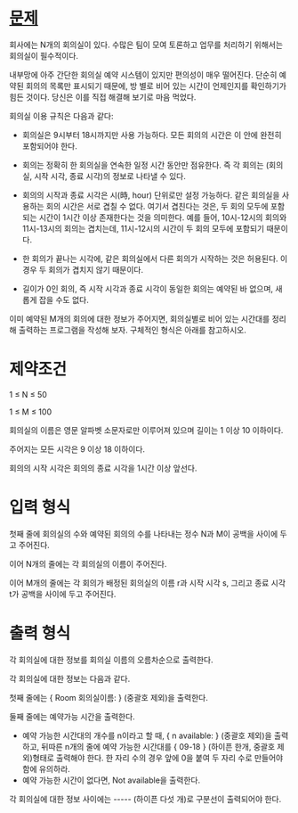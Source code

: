 # [문제](https://softeer.ai/practice/info.do?idx=1&eid=626&sw_prbl_sbms_sn=235417)
회사에는 N개의 회의실이 있다. 수많은 팀이 모여 토론하고 업무를 처리하기 위해서는 회의실이 필수적이다.

내부망에 아주 간단한 회의실 예약 시스템이 있지만 편의성이 매우 떨어진다. 단순히 예약된 회의의 목록만 표시되기 때문에, 방 별로 비어 있는 시간이 언제인지를 확인하기가 힘든 것이다. 당신은 이를 직접 해결해 보기로 마음 먹었다.

회의실 이용 규칙은 다음과 같다:
- 회의실은 9시부터 18시까지만 사용 가능하다. 모든 회의의 시간은 이 안에 완전히 포함되어야 한다.

- 회의는 정확히 한 회의실을 연속한 일정 시간 동안만 점유한다. 즉 각 회의는 (회의실, 시작 시각, 종료 시각)의 정보로 나타낼 수 있다.

- 회의의 시작과 종료 시각은 시(時, hour) 단위로만 설정 가능하다. 같은 회의실을 사용하는 회의 시간은 서로 겹칠 수 없다. 여기서 겹친다는 것은, 두 회의 모두에 포함되는 시간이 1시간 이상 존재한다는 것을 의미한다. 예를 들어, 10시-12시의 회의와 11시-13시의 회의는 겹치는데, 11시-12시의 시간이 두 회의 모두에 포함되기 때문이다.

- 한 회의가 끝나는 시각에, 같은 회의실에서 다른 회의가 시작하는 것은 허용된다. 이 경우 두 회의가 겹치지 않기 때문이다.

- 길이가 0인 회의, 즉 시작 시각과 종료 시각이 동일한 회의는 예약된 바 없으며, 새롭게 잡을 수도 없다.

이미 예약된 M개의 회의에 대한 정보가 주어지면, 회의실별로 비어 있는 시간대를 정리해 출력하는 프로그램을 작성해 보자. 구체적인 형식은 아래를 참고하시오.

# 제약조건
1 ≤ N ≤ 50

1 ≤ M ≤ 100

회의실의 이름은 영문 알파벳 소문자로만 이루어져 있으며 길이는 1 이상 10 이하이다.

주어지는 모든 시각은 9 이상 18 이하이다.

회의의 시작 시각은 회의의 종료 시각을 1시간 이상 앞선다.

# 입력 형식
첫째 줄에 회의실의 수와 예약된 회의의 수를 나타내는 정수 N과 M이 공백을 사이에 두고 주어진다.

이어 N개의 줄에는 각 회의실의 이름이 주어진다.

이어 M개의 줄에는 각 회의가 배정된 회의실의 이름 r과 시작 시각 s, 그리고 종료 시각 t가 공백을 사이에 두고 주어진다.

# 출력 형식
각 회의실에 대한 정보를 회의실 이름의 오름차순으로 출력한다.

각 회의실에 대한 정보는 다음과 같다.

첫째 줄에는 { Room 회의실이름: } (중괄호 제외)을 출력한다.

둘째 줄에는 예약가능 시간을 출력한다.

- 예약 가능한 시간대의 개수를 n이라고 할 때, { n available: } (중괄호 제외)을 출력하고, 뒤따른 n개의 줄에 예약 가능한 시간대를 { 09-18 } (하이픈 한개, 중괄호 제외)형태로 출력해야 한다. 한 자리 수의 경우 앞에 0을 붙여 두 자리 수로 만들어야 함에 유의하라.
- 예약 가능한 시간이 없다면, Not available을 출력한다.

각 회의실에 대한 정보 사이에는 ----- (하이픈 다섯 개)로 구분선이 출력되어야 한다.


